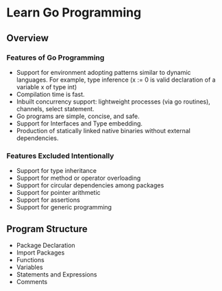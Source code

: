 # Learn Go Programming

## Overview

### Features of Go Programming

* Support for environment adopting patterns similar to dynamic languages. For example, type inference (x := 0 is valid declaration of a variable x of type int)
* Compilation time is fast.
* Inbuilt concurrency support: lightweight processes (via go routines), channels, select statement.
* Go programs are simple, concise, and safe.
* Support for Interfaces and Type embedding.
* Production of statically linked native binaries without external dependencies.

### Features Excluded Intentionally

* Support for type inheritance
* Support for method or operator overloading
* Support for circular dependencies among packages
* Support for pointer arithmetic
* Support for assertions
* Support for generic programming

## Program Structure

* Package Declaration
* Import Packages
* Functions
* Variables
* Statements and Expressions
* Comments
